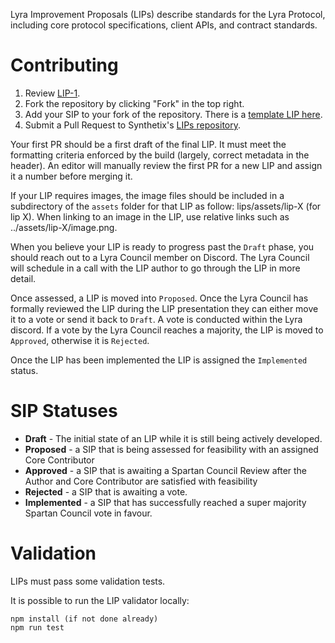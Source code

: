 Lyra Improvement Proposals (LIPs) describe standards for the Lyra Protocol, including core protocol specifications, client APIs, and contract standards.

# Contributing

1.  Review [LIP-1](lips/lip-1.md).
2.  Fork the repository by clicking "Fork" in the top right.
3.  Add your SIP to your fork of the repository. There is a [template LIP here](lip-x.md).
4.  Submit a Pull Request to Synthetix's [LIPs repository](https://github.com/lyra-finance/LIPs).

Your first PR should be a first draft of the final LIP. It must meet the formatting criteria enforced by the build (largely, correct metadata in the header). An editor will manually review the first PR for a new LIP and assign it a number before merging it.

If your LIP requires images, the image files should be included in a subdirectory of the `assets` folder for that LIP as follow: lips/assets/lip-X (for lip X). When linking to an image in the LIP, use relative links such as ../assets/lip-X/image.png.

When you believe your LIP is ready to progress past the `Draft` phase, you should reach out to a Lyra Council member on Discord. The Lyra Council will schedule in a call with the LIP author to go through the LIP in more detail.

Once assessed, a LIP is moved into `Proposed`. Once the Lyra Council has formally reviewed the LIP during the LIP presentation they can either move it to a vote or send it back to `Draft`. A vote is conducted within the Lyra discord. If a vote by the Lyra Council reaches a majority, the LIP is moved to `Approved`, otherwise it is `Rejected`.

Once the LIP has been implemented the LIP is assigned the `Implemented` status.

# SIP Statuses

- **Draft** - The initial state of an LIP while it is still being actively developed.
- **Proposed** - a SIP that is being assessed for feasibility with an assigned Core Contributor
- **Approved** - a SIP that is awaiting a Spartan Council Review after the Author and Core Contributor are satisfied with feasibility
- **Rejected** - a SIP that is awaiting a vote.
- **Implemented** - a SIP that has successfully reached a super majority Spartan Council vote in favour.

# Validation

LIPs must pass some validation tests.

It is possible to run the LIP validator locally:

```
npm install (if not done already)
npm run test
```
